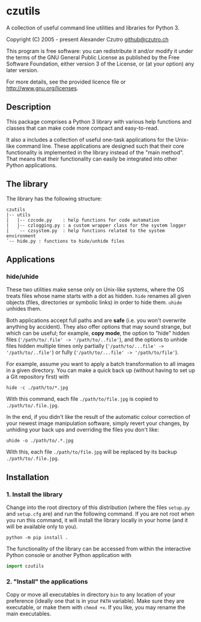 # czutils

A collection of useful command line utilities and libraries for Python 3.

Copyright (C) 2005 - present  Alexander Czutro <github@czutro.ch>

This program is free software: you can redistribute it and/or modify
it under the terms of the GNU General Public License as published by
the Free Software Foundation, either version 3 of the License, or
(at your option) any later version.

For more details, see the provided licence file or
<http://www.gnu.org/licenses>.


## Description

This package comprises a Python 3 library with various help functions
and classes that can make code more compact and easy-to-read.

It also a includes a collection of useful one-task applications for the
Unix-like command line.  These applications are designed such that
their core functionality is implemented in the library instead of the
"main method".  That means that their functionality can easily be 
integrated into other Python applications.

## The library

The library has the following structure:

```
czutils
|-- utils
|   |-- czcode.py    : help functions for code automation
|   |-- czlogging.py : a custom wrapper class for the system logger
|   `-- czsystem.py  : help functions related to the system environment
`-- hide.py : functions to hide/unhide files
```

## Applications

### hide/uhide

These two utilities make sense only on Unix-like systems, where the OS treats
files whose name starts with a dot as hidden.  `hide` renames all given objects
(files, directories or symbolic links) in order to hide them. `uhide` unhides
them.

Both applications accept full paths and are **safe** (i.e. you won't overwrite
anything by accident).  They also offer options that may sound strange, but
which can be useful; for example, **copy mode**, the option to "hide" hidden
files (`'/path/to/.file' -> '/path/to/..file'`), and the options to unhide
files hidden multiple times only partially (`'/path/to/...file' ->
'/path/to/..file'`) or fully (`'/path/to/...file' -> '/path/to/file'`).

For example, assume you want to apply a batch transformation to all images in
a given directory.  You can make a quick back up (without having to set
up a Git repository first) with

```shell
hide -c ./path/to/*.jpg
```

With this command, each file `./path/to/file.jpg` is copied to
`./path/to/.file.jpg`.

In the end, if you didn't like the result of the automatic colour correction
of your newest image manipulation software, simply revert your changes, by
unhiding your back ups and overriding the files you don't like:

```shell
uhide -o ./path/to/.*.jpg
```

With this, each file `./path/to/file.jpg` will be replaced by its backup
`./path/to/.file.jpg`.


## Installation

### 1. Install the library

Change into the root directory of this distribution (where the files 
`setup.py` and `setup.cfg` are) and run the following command.  If you
are not root when you run this command, it will install the library
locally in your home (and it will be available only to you).

```python -m pip install .```

The functionality of the library can be accessed from within the 
interactive Python console or another Python application with

```python
import czutils
```

### 2. "Install" the applications

Copy or move all executables in directory `bin` to any location of
your preference (ideally one that is in your `PATH` variable).  Make
sure they are executable, or make them with `chmod +x`.  If you 
like, you may rename the main executables.
